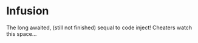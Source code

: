Infusion
========

The long awaited, (still not finished) sequal to code inject! Cheaters watch this space...
